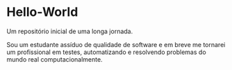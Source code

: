 # Hello-World
Um repositório inicial de uma longa jornada.

Sou um estudante assíduo de qualidade de software e em breve me tornarei um profissional
em testes, automatizando e resolvendo problemas do mundo real computacionalmente.
